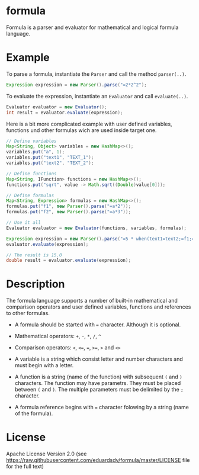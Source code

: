 # formula
Formula is a parser and evaluator for mathematical and logical formula language.

# Example
To parse a formula, instantiate the `Parser` and call the method `parser(..)`.
```java
Expression expression = new Parser().parse("=2*2^2");
```
To evaluate the expression, instantiate an `Evaluator` and call `evaluate(..)`.
```java
Evaluator evaluator = new Evaluator();
int result = evaluator.evaluate(expression);
```
Here is a bit more complicated example with user defined variables, functions und other formulas wich are used inside target one.
```java
// Define variables
Map<String, Object> variables = new HashMap<>();
variables.put("a", 1);
variables.put("text1", "TEXT_1");
variables.put("text2", "TEXT_2");

// Define functions
Map<String, IFunction> functions = new HashMap<>();
functions.put("sqrt", value -> Math.sqrt((Double)value[0]));

// Define formulas
Map<String, Expression> formulas = new HashMap<>();
formulas.put("f1", new Parser().parse("=a*2"));
formulas.put("f2", new Parser().parse("=a*3"));

// Use it all
Evaluator evaluator = new Evaluator(functions, variables, formulas);

Expression expression = new Parser().parse("=5 * when(text1=text2;=f1;=f2)");
evaluator.evaluate(expression);

// The result is 15.0
double result = evaluator.evaluate(expression);
```
# Description
The formula language supports a number of built-in mathematical and comparison operators and user defined variables, 
functions and references to other formulas.

* A formula should be started with `=` character. Although it is optional.

* Mathematical operators: `+`, `-`, `*`, `/`, `^`

* Comparison operators: `<`, `<=`, `=`, `>=`, `>` and `<>`

* A variable is a string which consist letter and number characters and must begin with a letter.

* A function is a string (name of the function) with subsequent `(` and `)` characters. The function may have parametrs. 
They must be placed between `(` and `)`. The multiple parameters must be delimited by the `;` character.

* A formula reference begins with `=` character folowing by a string (name of the formula).

# License
Apache License Version 2.0 (see https://raw.githubusercontent.com/eduardsdv/formula/master/LICENSE file for the full text)

